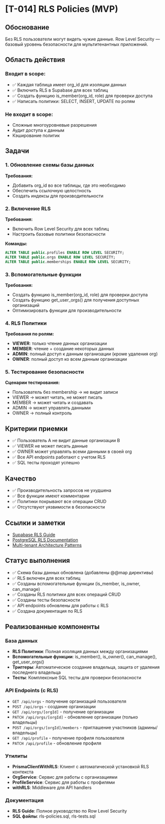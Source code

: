 # [T-014] RLS Policies (MVP)

## Обоснование

Без RLS пользователи могут видеть чужие данные. Row Level Security — базовый уровень безопасности для мультитенантных приложений.

## Область действия

### Входит в scope:

- ✅ Каждая таблица имеет org_id для изоляции данных
- ✅ Включить RLS в Supabase для всех таблиц
- ✅ Создать функцию is_member(org_id, role) для проверки доступа
- ✅ Написать политики: SELECT, INSERT, UPDATE по ролям

### Не входит в scope:

- Сложные многоуровневые разрешения
- Аудит доступа к данным
- Кэширование политик

## Задачи

### 1. Обновление схемы базы данных

**Требования:**

- Добавить org_id во все таблицы, где это необходимо
- Обеспечить ссылочную целостность
- Создать индексы для производительности

### 2. Включение RLS

**Требования:**

- Включить Row Level Security для всех таблиц
- Настроить базовые политики безопасности

**Команды:**

```sql
ALTER TABLE public.profiles ENABLE ROW LEVEL SECURITY;
ALTER TABLE public.orgs ENABLE ROW LEVEL SECURITY;
ALTER TABLE public.memberships ENABLE ROW LEVEL SECURITY;
```

### 3. Вспомогательные функции

**Требования:**

- Создать функцию is_member(org_id, role) для проверки доступа
- Создать функцию get_user_orgs() для получения доступных организаций
- Оптимизировать функции для производительности

### 4. RLS Политики

**Требования по ролям:**

- **VIEWER**: только чтение данных организации
- **MEMBER**: чтение + создание некоторых данных
- **ADMIN**: полный доступ к данным организации (кроме удаления org)
- **OWNER**: полный доступ ко всем данным организации

### 5. Тестирование безопасности

**Сценарии тестирования:**

- Пользователь без membership → не видит записи
- VIEWER → может читать, не может писать
- MEMBER → может читать и создавать
- ADMIN → может управлять данными
- OWNER → полный контроль

## Критерии приемки

- ✅ Пользователь A не видит данные организации B
- ✅ VIEWER не может писать данные
- ✅ OWNER может управлять всеми данными в своей org
- ✅ Все API endpoints работают с учетом RLS
- ✅ SQL тесты проходят успешно

## Качество

- ✅ Производительность запросов не ухудшена
- ✅ Все функции имеют комментарии
- ✅ Политики покрывают все операции CRUD
- ✅ Отсутствуют уязвимости в безопасности

## Ссылки и заметки

- [Supabase RLS Guide](https://supabase.com/docs/guides/auth/row-level-security)
- [PostgreSQL RLS Documentation](https://www.postgresql.org/docs/current/ddl-rowsecurity.html)
- [Multi-tenant Architecture Patterns](https://docs.microsoft.com/en-us/azure/sql-database/saas-tenancy-app-design-patterns)

## Статус выполнения

- ✅ Схема базы данных обновлена (добавлены @@map директивы)
- ✅ RLS включен для всех таблиц
- ✅ Созданы вспомогательные функции (is_member, is_owner, can_manage)
- ✅ Созданы RLS политики для всех операций CRUD
- ✅ Созданы тесты безопасности
- ✅ API endpoints обновлены для работы с RLS
- ✅ Создана документация по RLS

## Реализованные компоненты

### База данных

- **RLS Политики**: Полная изоляция данных между организациями
- **Вспомогательные функции**: is_member(), is_owner(), can_manage(), get_user_orgs()
- **Триггеры**: Автоматическое создание владельца, защита от удаления последнего владельца
- **Тесты**: Комплексные SQL тесты для проверки безопасности

### API Endpoints (с RLS)

- `GET /api/orgs` - получение организаций пользователя
- `POST /api/orgs` - создание организации
- `GET /api/orgs/[orgId]` - получение организации
- `PATCH /api/orgs/[orgId]` - обновление организации (только владельцы)
- `POST /api/orgs/[orgId]/members` - приглашение участников (админы/владельцы)
- `GET /api/profile` - получение профиля пользователя
- `PATCH /api/profile` - обновление профиля

### Утилиты

- **PrismaClientWithRLS**: Клиент с автоматической установкой RLS контекста
- **OrgService**: Сервис для работы с организациями
- **ProfileService**: Сервис для работы с профилями
- **withRLS**: Middleware для API handlers

### Документация

- **RLS Guide**: Полное руководство по Row Level Security
- **SQL файлы**: rls-policies.sql, rls-tests.sql
